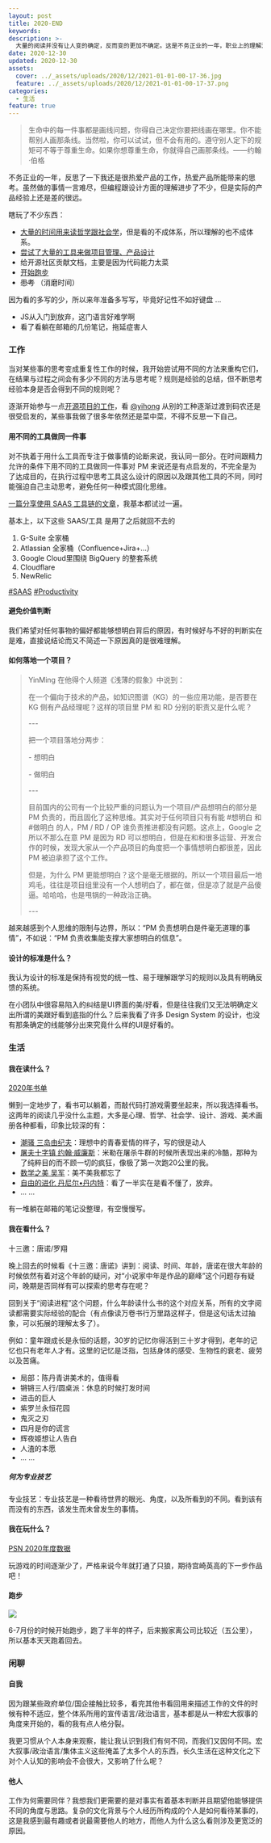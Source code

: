 ```yaml
---
layout: post
title: 2020-END
keywords: 
description: >-
  大量的阅读并没有让人变的确定，反而变的更加不确定。这是不务正业的一年，职业上的理解没有进展，但学会了谨慎对待未知、保持自我和消磨时间。
date: 2020-12-30
updated: 2020-12-30
assets:
  cover: ../_assets/uploads/2020/12/2021-01-01-00-17-36.jpg
  feature: ../_assets/uploads/2020/12/2021-01-01-00-17-37.png
categories:
  - 生活
feature: true
---
```



> 生命中的每一件事都是画线问题，你得自己决定你要把线画在哪里。你不能帮别人画那条线。当然啦，你可以试试，但不会有用的。遵守别人定下的规矩可不等于尊重生命。如果你想尊重生命，你就得自己画那条线。——约翰·伯格

不务正业的一年，反思了一下我还是很热爱产品的工作，热爱产品所能带来的思考。虽然做的事情一言难尽，但编程跟设计方面的理解进步了不少，但是实际的产品经验上还是差的很远。

瞎玩了不少东西：

- [大量的时间用来读哲学跟社会学](#我在读什么？)，但是看的不成体系，所以理解的也不成体系。
- [尝试了大量的工具来做项目管理、产品设计](#用不同的工具做同一件事)
- 给开源社区贡献文档，主要是因为代码能力太菜
- [开始跑步](#跑步)
- ~~思考~~ （消磨时间）

因为看的多写的少，所以来年准备多写写，毕竟好记性不如好键盘 ... 

- JS从入门到放弃，这门语言好难学啊
- 看了看躺在邮箱的几份笔记，拖延症害人

### 工作

当对某些事的思考变成重复性工作的时候，我开始尝试用不同的方法来重构它们，在结果与过程之间会有多少不同的方法与思考呢？规则是经验的总结，但不断思考经验本身是否会得到不同的规则呢？

逐渐开始参与一点[开源项目的工作](https://github.com/yihong0618/running_page)，看 [@yihong](https://github.com/yihong0618) 从别的工种逐渐过渡到码农还是很受启发的，某些事我做了很多年依然还是菜中菜，不得不反思一下自己。

#### 用不同的工具做同一件事

对不执着于用什么工具而专注于做事情的论断来说，我认同一部分。在时间跟精力允许的条件下用不同的工具做同一件事对 PM 来说还是有点启发的，不完全是为了达成目的，在执行过程中思考工具这么设计的原因以及跟其他工具的不同，同时能强迫自己主动思考，避免任何一种模式固化思维。

[一篇分享使用 SAAS 工具链的文章](../_assets/uploads/2020/12/saas-tools.pdf)，我基本都试过一遍。

基本上，以下这些 SAAS/工具 是用了之后就回不去的 

1. G-Suite 全家桶 
2. Atlassian 全家桶（Confluence+Jira+…） 
3. Google Cloud里围绕 BigQuery 的整套系统  
4. Cloudflare 
5. NewRelic 

[#SAAS](https://twitter.com/hashtag/SAAS?src=hashtag_click) [#Productivity](https://twitter.com/hashtag/Productivity?src=hashtag_click)

#### 避免价值判断

我们希望对任何事物的偏好都能够想明白背后的原因，有时候好与不好的判断实在是难，直接说结论而又不简述一下原因真的是很难理解。

#### 如何落地一个项目？

> YinMing 在他得个人频道《浅薄的假象》中说到：
>
> 在一个偏向于技术的产品，如知识图谱（KG）的一些应用功能，是否要在 KG 侧有产品经理呢？这样的项目里 PM 和 RD 分别的职责又是什么呢？
>
> \---
>
> 把一个项目落地分两步：
>
> \- 想明白
>
> \- 做明白
>
> \---
>
> 目前国内的公司有一个比较严重的问题认为一个项目/产品想明白的部分是 PM 负责的，而且固化了这种思维。其实对于任何项目只有有能 #想明白 和 #做明白 的人，PM / RD / OP 谁负责推进都没有问题。这点上，Google 之所以不那么在意 PM 是因为 RD 可以想明白，但是在和和很多运营、开发合作的时候，发现大家从一个产品项目的角度把一个事情想明白都很差，因此 PM 被迫承担了这个工作。
>
> 但是，为什么 PM 更能想明白？这个是毫无根据的。所以一个项目最后一地鸡毛，往往是项目组里没有一个人想明白了，都在做，但是凉了就是产品傻逼。哈哈哈，也是甩锅的一种政治正确。
>
> \---

越来越感到个人思维的限制与边界，所以：“PM 负责想明白是件毫无道理的事情”，不如说：“PM 负责收集能支撑大家想明白的信息”。

#### 设计的标准是什么？

我认为设计的标准是保持有视觉的统一性、易于理解跟学习的规则以及具有明确反馈的系统。

在小团队中很容易陷入的纠结是UI界面的美/好看，但是往往我们又无法明确定义出所谓的美跟好看到底指的什么？后来我看了许多 Design System 的设计，也没有那条确定的线能够分出来究竟什么样的UI是好看的。

### 生活

#### 我在读什么？

[2020年书单](https://www.douban.com/doulist/122426183/)

懒到一定地步了，看书可以躺着，而敲代码打游戏需要坐起来，所以我选择看书。这两年的阅读几乎没什么主题，大多是心理、哲学、社会学、设计、游戏、美术画册各种都看，印象比较深的有：

- [潮骚  三岛由纪夫](https://book.douban.com/subject/30255008/)：理想中的青春爱情的样子，写的很是动人
- [屠夫十字镇  约翰·威廉斯](https://book.douban.com/subject/26765928/)：米勒在屠杀牛群的时候所表现出来的冷酷，那种为了纯粹目的而不顾一切的疯狂，像极了第一次跑20公里的我。
- [数学之美  吴军](https://book.douban.com/subject/10750155/)：美不美我都忘了
- [自由的进化   丹尼尔•丹内特](https://book.douban.com/subject/25834607/)：看了一半实在是看不懂了，放弃。
- ... ... 

有一堆躺在邮箱的笔记没整理，有空慢慢写。

#### 我在看什么？

十三邀：唐诺/罗翔

晚上回去的时候看《十三邀：唐诺》讲到：阅读、时间、年龄，唐诺在很大年龄的时候依然有着对这个年龄的疑问，对“小说家中年是作品的巅峰”这个问题存有疑问，晚期是否同样有可以探索的思考存在呢？

回到关于“阅读进程”这个问题，什么年龄读什么书的这个对应关系，所有的文字阅读都需要实际经验的配合（有点像读万卷书行万里路这样子，但是这句话太过抽象，可以拓展的理解太多了）。

例如：童年跟成长是永恒的话题，30岁的记忆你得活到三十岁才得到，老年的记忆也只有老年人才有。这里的记忆是泛指，包括身体的感受、生物性的衰老、疲劳以及苦痛。

- 局部：陈丹青讲美术的，值得看
- 锵锵三人行/圆桌派：休息的时候打发时间
- 进击的巨人
- 紫罗兰永恒花园
- 鬼灭之刃
- 四月是你的谎言
- 辉夜姬想让人告白
- 人渣的本愿
- ... ...

 ##### 何为专业技艺

专业技艺：专业技艺是一种看待世界的眼光、角度，以及所看到的不同。看到该有而没有的东西，该发生而未曾发生的事情。

#### 我在玩什么？

[PSN 2020年度数据](https://psnine.com/psn2020/axmiao)

玩游戏的时间逐渐少了，严格来说今年就打通了只狼，期待宫崎英高的下一步作品吧！

#### 跑步

![](https://raw.githubusercontent.com/shaonianche/running-data-sync/master/assets/github_2020.svg)

6-7月份的时候开始跑步，跑了半年的样子，后来搬家离公司比较近（五公里），所以基本天天跑着回去。

### 闲聊

#### 自我

因为跟某些政府单位/国企接触比较多，看完其他书看回用来描述工作的文件的时候有种不适应，整个体系所用的宣传语言/政治语言，基本都是从一种宏大叙事的角度来开始的，看的我有点人格分裂。

我更习惯从个人本身来观察，能让我认识到我们有何不同，而我们又因何不同。宏大叙事/政治语言/集体主义这些掩盖了太多个人的东西，长久生活在这种文化之下对个人认知的影响会不会很大，又影响了什么呢？

#### 他人

工作为何需要同伴？我想我们更需要的是对事实有着基本判断并且期望他能够提供不同的角度与思路。复杂的文化背景与个人经历所构成的个人是如何看待某事的，这是我感到最有趣或者说最需要他人的地方，而他人为什么这么看则涉及更宽泛的原因。
